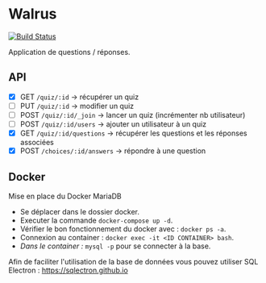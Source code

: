 # Walrus
[![Build Status](https://travis-ci.com/fabiendubois/Walrus.svg?branch=develop)](https://travis-ci.com/fabiendubois/Walrus)  

Application de questions / réponses.

## API
- [x] GET `/quiz/:id` -> récupérer un quiz
- [ ] PUT `/quiz/:id` -> modifier un quiz
- [ ] POST `/quiz/:id/_join` -> lancer un quiz (incrémenter nb utilisateur)
- [ ] POST `/quiz/:id/users` -> ajouter un utilisateur à un quiz
- [x] GET `/quiz/:id/questions` -> récupérer les questions et les réponses associées
- [x] POST `/choices/:id/answers` -> répondre à une question

## Docker
Mise en place du Docker MariaDB
- Se déplacer dans le dossier docker.
- Executer la commande `docker-compose up -d`.
- Vérifier le bon fonctionnement du docker avec : `docker ps -a`.
- Connexion au container : `docker exec -it <ID CONTAINER> bash`.
- *Dans le container :* `mysql -p` pour se connecter à la base.

Afin de faciliter l'utilisation de la base de données vous pouvez utiliser SQL Electron : https://sqlectron.github.io